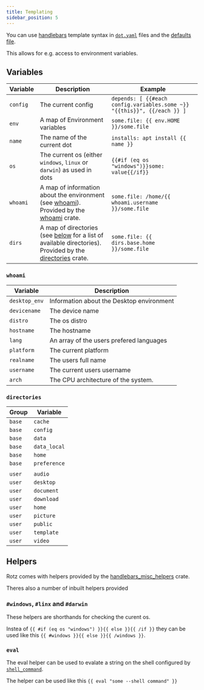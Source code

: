 ```yaml
---
title: Templating
sidebar_position: 5
---
```


You can use [handlebars](https://handlebarsjs.com/guide/) template syntax in [`dot.yaml`](dot.yaml.mdx) files and the [defaults file](defaults.mdx).

This allows for e.g. access to environment variables.

## Variables

| Variable | Description                                                                                                                                                                     | Example                                                                 |
|----------|---------------------------------------------------------------------------------------------------------------------------------------------------------------------------------|-------------------------------------------------------------------------|
| `config` | The current config                                                                                                                                                              | `depends: [ {{#each config.variables.some ~}} "{{this}}", {{/each }} ]` |
| `env`    | A map of Environment variables                                                                                                                                                  | `some.file: {{ env.HOME }}/some.file`                                   |
| `name`   | The name of the current dot                                                                                                                                                     | `installs: apt install {{ name }}`                                      |
| `os`     | The current os (either `windows`, `linux` or `darwin`) as used in dots                                                                                                          | `{{#if (eq os "windows")}}some: value{{/if}}`                           |
| `whoami` | A map of information about the environment (see [whoami](#whoami)). Provided by the [whoami](https://github.com/ardaku/whoami#features) crate.                                  | `some.file: /home/{{ whoami.username }}/some.file`                      |
| `dirs`   | A map of directories (see [below](#directories) for a list of available directories). Provided by the [directories](https://github.com/dirs-dev/directories-rs#features) crate. | `some.file: {{ dirs.base.home }}/some.file`                             |
 
### `whoami`

| Variable      | Description                               |
|---------------|-------------------------------------------|
| `desktop_env` | Information about the Desktop environment |
| `devicename`  | The device name                           |
| `distro`      | The os distro                             |
| `hostname`    | The hostname                              |
| `lang`        | An array of the users prefered languages  |
| `platform`    | The current platform                      |
| `realname`    | The users full name                       |
| `username`    | The current users username                |
| `arch`        | The CPU architecture of the system.       |

### `directories`

| Group  | Variable     |
|--------|--------------|
| `base` | `cache`      |
| `base` | `config`     |
| `base` | `data`       |
| `base` | `data_local` |
| `base` | `home`       |
| `base` | `preference` |
|        |              |
| `user` | `audio`      |
| `user` | `desktop`    |
| `user` | `document`   |
| `user` | `download`   |
| `user` | `home`       |
| `user` | `picture`    |
| `user` | `public`     |
| `user` | `template`   |
| `user` | `video`      |

## Helpers

Rotz comes with helpers provided by the [handlebars_misc_helpers](https://github.com/davidb/handlebars_misc_helpers) crate.

Theres also a number of inbuilt helpers provided

### `#windows`, `#linx` and `#darwin`

These helpers are shorthands for checking the curent os.

Instea of `{{ #if (eq os "windows") }}{{ else }}{{ /if }}` they can be used like this `{{ #windows }}{{ else }}{{ /windows }}`.

### `eval`

The eval helper can be used to evalate a string on the shell configured by [`shell_command`](config.yaml.mdx#shell_command).

The helper can be used like this `{{ eval "some --shell command" }}`
